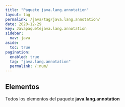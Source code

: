 ```yaml
---
title: "Paquete java.lang.annotation"
layout: tag
permalink: /java/tag/java.lang.annotation/
date: 2020-12-29
key: Javapaquetejava.lang.annotation
sidebar: 
  nav: java
aside: 
  toc: true
pagination: 
  enabled: true
  tag: "java.lang.annotation"
  permalink: /:num/
---
```


<h2>Elementos</h2>
Todos los elementos del paquete <strong>java.lang.annotation</strong>
